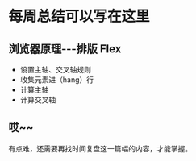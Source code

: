 # 每周总结可以写在这里
## 浏览器原理---排版 Flex
- 设置主轴、交叉轴规则
- 收集元素进（hang）行
- 计算主轴
- 计算交叉轴

## 哎~~
有点难，还需要再找时间复盘这一篇幅的内容，才能掌握。
